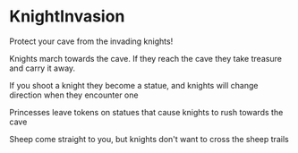 # KnightInvasion

Protect your cave from the invading knights!

Knights march towards the cave.  If they reach the cave they take treasure and carry it away.

If you shoot a knight they become a statue, and knights will change direction when they encounter one

Princesses leave tokens on statues that cause knights to rush towards the cave

Sheep come straight to you, but knights don't want to cross the sheep trails



